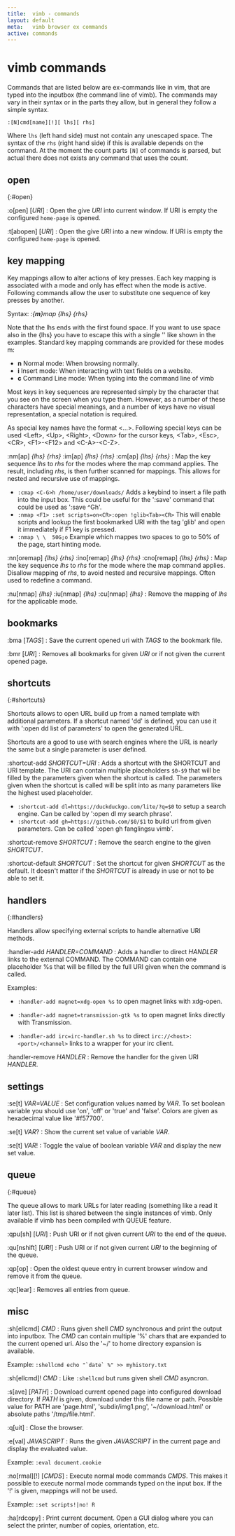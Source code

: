 ```yaml
---
title:  vimb - commands
layout: default
meta:   vimb browser ex commands
active: commands
---
```


# vimb commands

Commands that are listed below are ex-commands like in vim, that are typed
into the inputbox (the command line of vimb). The commands may vary in their
syntax or in the parts they allow, but in general they follow a simple syntax.

    :[N]cmd[name][!][ lhs][ rhs]

Where `lhs` (left hand side) must not contain any unescaped space. The syntax
of the `rhs` (right hand side) if this is available depends on the command. At
the moment the count parts `[N]` of commands is parsed, but actual there does
not exists any command that uses the count.

## open
{:#open}

\:o[pen] [*URI*]
: Open the give *URI* into current window. If URI is empty the configured
  `home-page` is opened.

\:t[abopen] [*URI*]
: Open the give *URI* into a new window. If URI is empty the configured
  `home-page` is opened.

## key mapping

Key mappings allow to alter actions of key presses. Each key mapping is
associated with a mode and only has effect when the mode is active. Following
commands allow the user to substitute one sequence of key presses by another.

Syntax: *:{**m**}map {lhs} {rhs}*

Note that the lhs ends with the first found space. If you want to use space
also in the {lhs} you have to escape this with a single '\' like shown in the
examples. Standard key mapping commands are provided for these modes m:

- **n** Normal mode: When browsing normally.
- **i** Insert mode: When interacting with text fields on a website.
- **c** Command Line mode: When typing into the command line of vimb

Most keys in key sequences are represented simply by the character that you see
on the screen when you type them. However, as a number of these characters have
special meanings, and a number of keys have no visual representation, a special
notation is required.

As special key names have the format \<...\>. Following special keys can be
used \<Left\>, \<Up\>, \<Right\>, \<Down\> for the cursor keys, \<Tab\>,
\<Esc\>, \<CR\>, \<F1\>-\<F12\> and \<C-A\>-\<C-Z\>.

\:nm[ap] *{lhs} {rhs}*
\:im[ap] *{lhs} {rhs}*
\:cm[ap] *{lhs} {rhs}*
: Map the key sequence *lhs* to *rhs* for the modes where the map command applies.
  The result, including *rhs*, is then further scanned for mappings. This allows
  for nested and recursive use of mappings.

  - `:cmap <C-G>h /home/user/downloads/`
    Adds a keybind to insert a file path into the input box. This could be
    useful for the ':save' command that could be used as ':save ^Gh'.
  - `:nmap <F1> :set scripts=on<CR>:open !glib<Tab><CR>`
    This will enable scripts and lookup the first bookmarked URI with the tag
    'glib' and open it immediately if F1 key is pressed.
  - `:nmap \ \  50G;o`
    Example which mappes two spaces to go to 50% of the page, start hinting
    mode.

\:nn[oremap] *{lhs} {rhs}*
\:ino[remap] *{lhs} {rhs}*
\:cno[remap] *{lhs} {rhs}*
: Map the key sequence *lhs* to *rhs* for the mode where the map command applies.
  Disallow mapping of *rhs*, to avoid nested and recursive mappings. Often used
  to redefine a command.

\:nu[nmap] *{lhs}*
\:iu[nmap] *{lhs}*
\:cu[nmap] *{lhs}*
: Remove the mapping of *lhs* for the applicable mode.

## bookmarks

\:bma [*TAGS*]
: Save the current opened uri with *TAGS* to the bookmark file.

\:bmr [*URI*]
: Removes all bookmarks for given *URI* or if not given the current opened page.

## shortcuts
{:#shortcuts}

Shortcuts allows to open URL build up from a named template with additional
parameters. If a shortcut named 'dd' is defined, you can use it with ':open dd
list of parameters' to open the generated URL.

Shortcuts are a good to use with search engines where the URL is nearly the
same but a single parameter is user defined.

\:shortcut-add *SHORTCUT=URI*
: Adds a shortcut with the SHORTCUT and URI template. The URI can contain
  multiple placeholders `$0-$9` that will be filled by the parameters given when
  the shortcut is called. The parameters given when the shortcut is called
  will be split into as many parameters like the highest used placeholder.

  - `:shortcut-add dl=https://duckduckgo.com/lite/?q=$0`
    to setup a search engine. Can be called by ':open dl my search phrase'.
  - `:shortcut-add gh=https://github.com/$0/$1`
    to build url from given parameters. Can be called ':open gh fanglingsu vimb'.

\:shortcut-remove *SHORTCUT*
: Remove the search engine to the given *SHORTCUT*.

\:shortcut-default *SHORTCUT*
: Set the shortcut for given *SHORTCUT* as the default. It doesn't matter if the
  *SHORTCUT* is already in use or not to be able to set it.

## handlers
{:#handlers}

Handlers allow specifying external scripts to handle alternative URI methods.

\:handler-add *HANDLER=COMMAND*
: Adds a handler to direct *HANDLER* links to the external COMMAND. The COMMAND
  can contain one placeholder %s that will be filled by the full URI given when
  the command is called.

  Examples:

  - `:handler-add magnet=xdg-open %s`
    to open magnet links with xdg-open.

  - `:handler-add magnet=transmission-gtk %s`
    to open magnet links directly with Transmission.

  - `:handler-add irc=irc-handler.sh %s`
    to direct `irc://<host>:<port>/<channel>` links to a wrapper for your irc client.

:handler-remove *HANDLER*
: Remove the handler for the given URI *HANDLER*.

## settings

\:se[t] *VAR=VALUE*
: Set configuration values named by *VAR*. To set boolean variable you should
  use 'on', 'off' or 'true' and 'false'. Colors are given as hexadecimal value
  like '#f57700'.

\:se[t] *VAR*?
: Show the current set value of variable *VAR*.

\:se[t] *VAR*!
: Toggle the value of boolean variable *VAR* and display the new set value.

## queue
{:#queue}

The queue allows to mark URLs for later reading (something like a read it later
list). This list is shared between the single instances of vimb. Only available
if vimb has been compiled with QUEUE feature.

\:qpu[sh] [*URI*]
: Push URI or if not given current *URI* to the end of the queue.

\:qu[nshift] [*URI*]
: Push URI or if not given current *URI* to the beginning of the queue.

\:qp[op]
: Open the oldest queue entry in current browser window and remove it from the
  queue.

\:qc[lear]
: Removes all entries from queue.

## misc

\:sh[ellcmd] *CMD*
: Runs given shell *CMD* synchronous and print the output into inputbox. The
  *CMD* can contain multiple '%' chars that are expanded to the current opened
  uri. Also the '~/' to home directory expansion is available.

  Example: ``:shellcmd echo "`date` %" >> myhistory.txt``

:sh[ellcmd]! *CMD*
: Like `:shellcmd` but runs given shell *CMD* asyncron.

\:s[ave] [*PATH*]
: Download current opened page into configured download directory. If *PATH* is
  given, download under this file name or path. Possible value for PATH are
  'page.html', 'subdir/img1.png', '~/download.html' or absolute paths
  '/tmp/file.html'.

\:q[uit]
: Close the browser.

\:e[val] *JAVASCRIPT*
: Runs the given *JAVASCRIPT* in the current page and display the evaluated
  value.

  Example: `:eval document.cookie`

\:no[rmal][!] [*CMDS*]
: Execute normal mode commands *CMDS*. This makes it possible to execute normal
  mode commands typed on the input box. If the '!' is given, mappings will not
  be used.

  Example: `:set scripts!|no! R`

\:ha[rdcopy]
: Print current document. Open a GUI dialog where you can select the printer,
  number of copies, orientation, etc.
